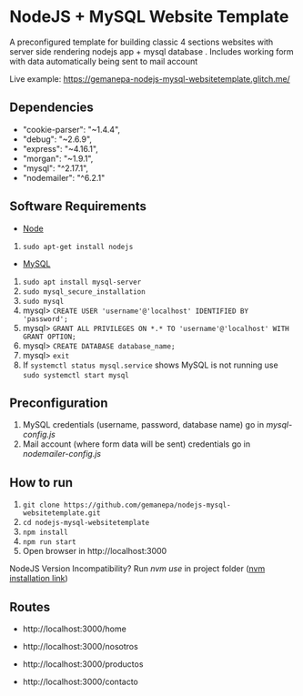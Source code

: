 # NodeJS + MySQL Website Template
A preconfigured template for building classic 4 sections websites with server side rendering nodejs app + mysql database . Includes working form with data automatically being sent to mail account

Live example: https://gemanepa-nodejs-mysql-websitetemplate.glitch.me/

## Dependencies
- "cookie-parser": "~1.4.4",
- "debug": "~2.6.9",
- "express": "~4.16.1",
- "morgan": "~1.9.1",
- "mysql": "^2.17.1",
- "nodemailer": "^6.2.1"

## Software Requirements
-  [Node](https://nodejs.org/es/download/)
1.  `sudo apt-get install nodejs`


-  [MySQL](https://dev.mysql.com/downloads/installer/)
1.  `sudo apt install mysql-server`
2.  `sudo mysql_secure_installation`
3.  `sudo mysql`
4. mysql> `CREATE USER 'username'@'localhost' IDENTIFIED BY 'password';`
5. mysql> `GRANT ALL PRIVILEGES ON *.* TO 'username'@'localhost' WITH GRANT OPTION;`
6. mysql> `CREATE DATABASE database_name;`
7. mysql> `exit`
8. If `systemctl status mysql.service` shows MySQL is not running use `sudo systemctl start mysql`

## Preconfiguration
1. MySQL credentials (username, password, database name) go in *mysql-config.js*
2. Mail account (where form data will be sent) credentials go in *nodemailer-config.js*

## How to run
1.  `git clone https://github.com/gemanepa/nodejs-mysql-websitetemplate.git`
2.  `cd nodejs-mysql-websitetemplate`
3.  `npm install`
4.  `npm run start`
5. Open browser in http://localhost:3000

NodeJS Version Incompatibility? Run *nvm use* in project folder ([nvm installation link](https://github.com/nvm-sh/nvm))

## Routes
- http://localhost:3000/home

- http://localhost:3000/nosotros

- http://localhost:3000/productos

- http://localhost:3000/contacto